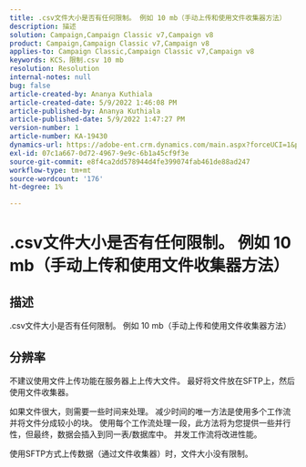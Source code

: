 ```yaml
---
title: .csv文件大小是否有任何限制。 例如 10 mb（手动上传和使用文件收集器方法）
description: 描述
solution: Campaign,Campaign Classic v7,Campaign v8
product: Campaign,Campaign Classic v7,Campaign v8
applies-to: Campaign Classic,Campaign Classic v7,Campaign v8
keywords: KCS，限制.csv 10 mb
resolution: Resolution
internal-notes: null
bug: false
article-created-by: Ananya Kuthiala
article-created-date: 5/9/2022 1:46:08 PM
article-published-by: Ananya Kuthiala
article-published-date: 5/9/2022 1:47:27 PM
version-number: 1
article-number: KA-19430
dynamics-url: https://adobe-ent.crm.dynamics.com/main.aspx?forceUCI=1&pagetype=entityrecord&etn=knowledgearticle&id=74664e5e-9ecf-ec11-a7b5-0022480a8e40
exl-id: 07c1a667-0d72-4967-9e9c-6b1a45cf9f3e
source-git-commit: e8f4ca2dd578944d4fe399074fab461de88ad247
workflow-type: tm+mt
source-wordcount: '176'
ht-degree: 1%

---
```


# .csv文件大小是否有任何限制。 例如 10 mb（手动上传和使用文件收集器方法）

## 描述

.csv文件大小是否有任何限制。 例如 10 mb（手动上传和使用文件收集器方法）

## 分辨率


不建议使用文件上传功能在服务器上上传大文件。 最好将文件放在SFTP上，然后使用文件收集器。

如果文件很大，则需要一些时间来处理。 减少时间的唯一方法是使用多个工作流并将文件分成较小的块。 使用每个工作流处理一段，此方法将为您提供一些并行性，但最终，数据会插入到同一表/数据库中。 并发工作流将改进性能。

使用SFTP方式上传数据（通过文件收集器）时，文件大小没有限制。
